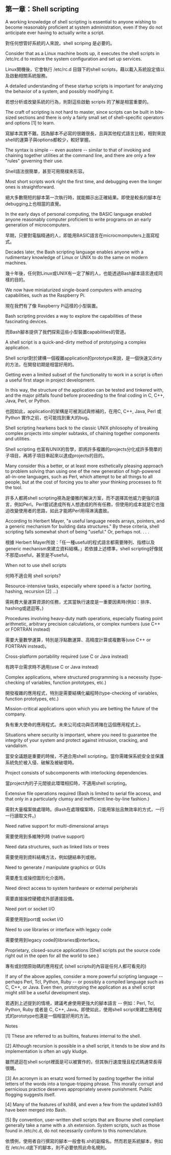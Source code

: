第一章：Shell scripting
---

A working knowledge of shell scripting is essential to anyone wishing to become reasonably proficient 
at system administration, even if they do not anticipate ever having to actually write a script. 

對任何想管好系統的人來說，shell scriping 是必要的。

Consider that as a Linux machine boots up, it executes the shell scripts in /etc/rc.d 
to restore the system configuration and set up services.

Linux開機後，它會執行 /etc/rc.d 目錄下的shell scripts，藉以載入系統設定值以及啟動相關系統服務。

A detailed understanding of these startup scripts is important for analyzing the behavior of a system, 
and possibly modifying it.

若想分析或改變系統的行為，則對這些啟動 scripts 的了解是相當重要的。

The craft of scripting is not hard to master, since scripts can be built in bite-sized sections and there is only a fairly small set of shell-specific operators and options [1] to learn. 

寫腳本其實不難。因為腳本不必寫的很雜很長，且與其他程式語言比較，相對來說shell的運算子與options都較少，較好掌握。

The syntax is simple -- even austere -- similar to that of invoking and chaining together utilities at the command line, and there are only a few "rules" governing their use. 

Shell語法很簡單，甚至可用簡樸來形容。

Most short scripts work right the first time, and debugging even the longer ones is straightforward.

絕大多數簡短的腳本第一次執行時，就能顯示出正確結果。即使是較長的腳本在debugging上也相當的直覺。

In the early days of personal computing, the BASIC language enabled anyone reasonably computer proficient to write programs on an early generation of microcomputers. 

早期，只要對電腦精通的人，即能用BASIC語言在microcmomputers上面寫程式。
 
Decades later, the Bash scripting language enables anyone with a rudimentary knowledge of Linux or UNIX to do the same on modern machines.

幾十年後，任何對Linux或UNIX有一定了解的人，也能透過Bash腳本語言達成同樣的目的。

We now have miniaturized single-board computers with amazing capabilities, such as the Raspberry Pi.

現在我們有了像 Raspberry Pi這樣的小型裝置。

Bash scripting provides a way to explore the capabilities of these fascinating devices.

而Bash腳本提供了我們探索這些小型裝置capabilities的管道。

A shell script is a quick-and-dirty method of prototyping a complex application. 

Shell script對於建構一個複雜application的prototype來說，是一個快速又dirty的方法，在開發初期是相當好用的。

Getting even a limited subset of the functionality to work in a script is often a useful first stage in project development. 

In this way, the structure of the application can be tested and tinkered with, and the major pitfalls found before proceeding to the final coding in C, C++, Java, Perl, or Python.

也因如此，application的架構是可被測試與修補的，在用C, C++, Java, Perl 或Python 實作之前，也可能找到重大的bug。

Shell scripting hearkens back to the classic UNIX philosophy of breaking complex projects into simpler subtasks, of chaining together components and utilities. 

Shell scripting 也富有UNIX的哲學，即將許多複雜的projects分化成許多簡單的子項目，再將子項目串起來以達成projects的目的。

Many consider this a better, or at least more esthetically pleasing approach to problem solving than using one of the new generation of high-powered all-in-one languages, such as Perl, which attempt to be all things to all people, but at the cost of forcing you to alter your thinking processes to fit the tool.

許多人都將shell scripting視為是優雅的解決方案，而不選擇其他威力更強的語言，例如Perl。Perl嘗試達成所有人想達成的所有任務，但使用的成本就是它也強迫改變使用者的思路，如此才能將Perl用得淋漓盡致。

According to Herbert Mayer, "a useful language needs arrays, pointers, and a generic mechanism for building data structures." By these criteria, shell scripting falls somewhat short of being "useful." Or, perhaps not. . . .

根據 Herbert Mayer所說：「任一種useful的程式語言都需要陣列、指標以及generic mechanism來建立資料結構。」若依據上述標準，shell scripting好像就不那麼useful，甚至是不useful。

When not to use shell scripts

何時不適合用 shell scripts?

Resource-intensive tasks, especially where speed is a factor (sorting, hashing, recursion [2] ...)

需耗費大量運算資源的任務，尤其當執行速度是一重要因素時(例如：排序、hashing或遞迴等。)

Procedures involving heavy-duty math operations, especially floating point arithmetic, arbitrary precision calculations, or complex numbers (use C++ or FORTRAN instead)

需要大量數學運算，特別是浮點數運算、高精度計算或複數等(use C++ or FORTRAN instead)。

Cross-platform portability required (use C or Java instead)

有跨平台需求時不適用(use C or Java instead)

Complex applications, where structured programming is a necessity (type-checking of variables, function prototypes, etc.)

開發複雜的應用程式，特別是需要結構化編程時(type-checking of variables, function prototypes, etc.)

Mission-critical applications upon which you are betting the future of the company.

負有重大使命的應用程式。未來公司成功與否將賭在這個應用程式上。

Situations where security is important, where you need to guarantee the integrity of your system and protect against intrusion, cracking, and vandalism.

當安全議題是重要的時候，不適合用shell scripting。當你需確保系統安全並保護系統免於被入侵、破解及被破壞時。

Project consists of subcomponents with interlocking dependencies.

當project內的子元間彼此環環相扣時，不適用shell scripting。

Extensive file operations required (Bash is limited to serial file access, and that only in a particularly clumsy and inefficient line-by-line fashion.)

需對大量檔案做處理時。(Bash在處理檔案時，只能用笨拙且無效率的方式，一行一行讀取文件。)

Need native support for multi-dimensional arrays

需要使用到多維陣列時 (native support)

Need data structures, such as linked lists or trees

需要使用到資料結構方法，例如鏈結串列或樹。

Need to generate / manipulate graphics or GUIs

需要產生或操控圖形化介面時。

Need direct access to system hardware or external peripherals

需要直接操控硬體或外部連接設備。

Need port or socket I/O

需要使用到port或 socket I/O

Need to use libraries or interface with legacy code

需要使用到legacy code的libraries或interface。

Proprietary, closed-source applications (Shell scripts put the source code right out in the open for all the world to see.)

專有或封閉原始碼的應用程式 (shell scripts的內容是任何人都可看見的)

If any of the above applies, consider a more powerful scripting language -- perhaps Perl, Tcl, Python, Ruby -- or possibly a compiled language such as C, C++, or Java. Even then, prototyping the application as a shell script might still be a useful development step.

若遇到上述提到的情境，建議考慮使用更強大的腳本語言 -- 例如：Perl, Tcl, Python, Ruby 或者是 C, C++, Java。即使如此，使用shell script來建立應用程式的prototype也還是一個相當好用的方法。

Notes

[1]	
These are referred to as builtins, features internal to the shell.

[2]	
Although recursion is possible in a shell script, it tends to be slow and its implementation is often an ugly kludge.

雖然遞迴在shell script裡面是可以被實作的，但其執行速度慢且程式碼通常長得很醜。

[3]	
An acronym is an ersatz word formed by pasting together the initial letters of the words into a tongue-tripping phrase. This morally corrupt and pernicious practice deserves appropriately severe punishment. Public flogging suggests itself.

[4]	
Many of the features of ksh88, and even a few from the updated ksh93 have been merged into Bash.

[5]	
By convention, user-written shell scripts that are Bourne shell compliant generally take a name with a .sh extension. System scripts, such as those found in /etc/rc.d, do not necessarily conform to this nomenclature.

依慣例，使用者自行撰寫的腳本一般會有.sh的副檔名。然而若是系統腳本，例如在 /etc/rc.d底下的腳本，則不必要依照此命名規則。
